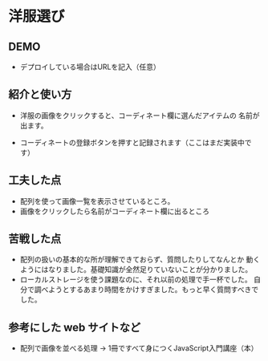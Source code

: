 # 洋服選び

## DEMO

  - デプロイしている場合はURLを記入（任意）

## 紹介と使い方

  - 洋服の画像をクリックすると、コーディネート欄に選んだアイテムの
    名前が出ます。

  - コーディネートの登録ボタンを押すと記録されます（ここはまだ実装中です）

## 工夫した点

  - 配列を使って画像一覧を表示させているところ。
  - 画像をクリックしたら名前がコーディネート欄に出るところ

## 苦戦した点

  - 配列の扱いの基本的な所が理解できておらず、質問したりしてなんとか
    動くようにはなりました。基礎知識が全然足りていないことが分かりました。
  - ローカルストレージを使う課題なのに、それ以前の処理で手一杯でした。
    自分で調べようとするあまり時間をかけすぎました。もっと早く質問すべきでした。

## 参考にした web サイトなど

  - 配列で画像を並べる処理
    → 1冊ですべて身につくJavaScript入門講座（本）